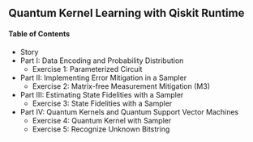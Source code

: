 ## Quantum Kernel Learning with Qiskit Runtime


#### Table of Contents
- Story
- Part I: Data Encoding and Probability Distribution
  - Exercise 1: Parameterized Circuit
- Part II: Implementing Error Mitigation in a Sampler
  - Exercise 2: Matrix-free Measurement Mitigation (M3)
- Part III: Estimating State Fidelities with a Sampler
  - Exercise 3: State Fidelities with a Sampler
- Part IV: Quantum Kernels and Quantum Support Vector Machines  
  - Exercise 4: Quantum Kernel with Sampler
  - Exercise 5: Recognize Unknown Bitstring

